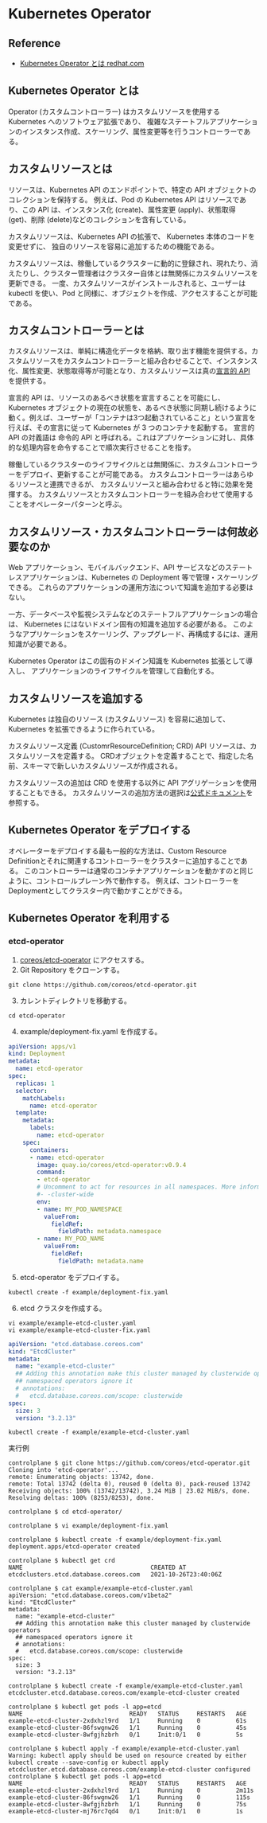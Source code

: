 # Kubernetes Operator

## Reference
* [Kubernetes Operator とは redhat.com](https://www.redhat.com/ja/topics/containers/what-is-a-kubernetes-operator)

## Kubernetes Operator とは
Operator (カスタムコントローラー) はカスタムリソースを使用する Kubernetes へのソフトウェア拡張であり、
複雑なステートフルアプリケーションのインスタンス作成、スケーリング、属性変更等を行うコントローラーである。

## カスタムリソースとは
リソースは、Kubernetes API のエンドポイントで、特定の API オブジェクトのコレクションを保持する。
例えば、Pod の Kubernetes API はリソースであり、この API は、インスタンス化 (create)、属性変更 (apply)、状態取得 (get)、削除 (delete)などのコレクションを含有している。

カスタムリソースは、Kubernetes API の拡張で、
Kubernetes 本体のコードを変更せずに、
独自のリソースを容易に追加するための機能である。

カスタムリソースは、稼働しているクラスターに動的に登録され、現れたり、消えたりし、クラスター管理者はクラスター自体とは無関係にカスタムリソースを更新できる。
一度、カスタムリソースがインストールされると、ユーザーは kubectl を使い、Pod と同様に、オブジェクトを作成、アクセスすることが可能である。

## カスタムコントローラーとは
カスタムリソースは、単純に構造化データを格納、取り出す機能を提供する。カスタムリソースをカスタムコントローラーと組み合わせることで、インスタンス化、属性変更、状態取得等が可能となり、カスタムリソースは真の[宣言的 API](https://kubernetes.io/ja/docs/concepts/extend-kubernetes/api-extension/custom-resources/#%E5%AE%A3%E8%A8%80%E7%9A%84api) を提供する。

宣言的 API は、リソースのあるべき状態を宣言することを可能にし、Kubernetes オブジェクトの現在の状態を、あるべき状態に同期し続けるように動く。例えば、ユーザーが「コンテナは3つ起動されていること」という宣言を行えば、その宣言に従って Kubernetes が 3 つのコンテナを起動する。
宣言的 API の対義語は 命令的 API と呼ばれる。これはアプリケーションに対し、具体的な処理内容を命令することで順次実行させることを指す。

稼働しているクラスターのライフサイクルとは無関係に、カスタムコントローラーをデプロイ、更新することが可能である。
カスタムコントローラーはあらゆるリソースと連携できるが、
カスタムリソースと組み合わせると特に効果を発揮する。
カスタムリソースとカスタムコントローラーを組み合わせて使用することをオペレーターパターンと呼ぶ。

## カスタムリソース・カスタムコントローラーは何故必要なのか
Web アプリケーション、モバイルバックエンド、API サービスなどのステートレスアプリケーションは、Kubernetes の Deployment 等で管理・スケーリングできる。
これらのアプリケーションの運用方法について知識を追加する必要はない。

一方、データベースや監視システムなどのステートフルアプリケーションの場合は、
Kubernetes にはないドメイン固有の知識を追加する必要がある。
このようなアプリケーションをスケーリング、アップグレード、再構成するには、運用知識が必要である。

Kubernetes Operator はこの固有のドメイン知識を
Kubernetes 拡張として導入し、
アプリケーションのライフサイクルを管理して自動化する。

## カスタムリソースを追加する
Kubernetes は独自のリソース (カスタムリソース) を容易に追加して、Kubernetes を拡張できるように作られている。

カスタムリソース定義 (CustomrResourceDefinition; CRD) API リソースは、カスタムリソースを定義する。
CRDオブジェクトを定義することで、指定した名前、スキーマで新しいカスタムリソースが作成される。

カスタムリソースの追加は CRD を使用する以外に API アグリゲーションを使用することもできる。
カスタムリソースの追加方法の選択は[公式ドキュメント](https://kubernetes.io/ja/docs/concepts/extend-kubernetes/api-extension/custom-resources/#%E3%82%AB%E3%82%B9%E3%82%BF%E3%83%A0%E3%83%AA%E3%82%BD%E3%83%BC%E3%82%B9%E3%81%AE%E8%BF%BD%E5%8A%A0%E6%96%B9%E6%B3%95%E3%82%92%E9%81%B8%E6%8A%9E%E3%81%99%E3%82%8B)を参照する。

## Kubernetes Operator をデプロイする
オペレーターをデプロイする最も一般的な方法は、Custom Resource Definitionとそれに関連するコントローラーをクラスターに追加することである。
このコントローラーは通常のコンテナアプリケーションを動かすのと同じように、コントロールプレーン外で動作する。
例えば、コントローラーをDeploymentとしてクラスター内で動かすことができる。

## Kubernetes Operator を利用する

### etcd-operator

1. [coreos/etcd-operator](https://github.com/coreos/etcd-operator) にアクセスする。
2. Git Repository をクローンする。
```
git clone https://github.com/coreos/etcd-operator.git
```
3. カレントディレクトリを移動する。
```
cd etcd-operator
```
4. example/deployment-fix.yaml を作成する。

```yaml
apiVersion: apps/v1
kind: Deployment
metadata:
  name: etcd-operator
spec:
  replicas: 1
  selector:
    matchLabels:
      name: etcd-operator
  template:
    metadata:
      labels:
        name: etcd-operator
    spec:
      containers:
      - name: etcd-operator
        image: quay.io/coreos/etcd-operator:v0.9.4
        command:
        - etcd-operator
        # Uncomment to act for resources in all namespaces. More information in doc/user/clusterwide.md
        #- -cluster-wide
        env:
        - name: MY_POD_NAMESPACE
          valueFrom:
            fieldRef:
              fieldPath: metadata.namespace
        - name: MY_POD_NAME
          valueFrom:
            fieldRef:
              fieldPath: metadata.name
```
5. etcd-operator をデプロイする。
```
kubectl create -f example/deployment-fix.yaml
```
6. etcd クラスタを作成する。
```
vi example/example-etcd-cluster.yaml
vi example/example-etcd-cluster-fix.yaml
```

```yaml
apiVersion: "etcd.database.coreos.com"
kind: "EtcdCluster"
metadata:
  name: "example-etcd-cluster"
  ## Adding this annotation make this cluster managed by clusterwide operators
  ## namespaced operators ignore it
  # annotations:
  #   etcd.database.coreos.com/scope: clusterwide
spec:
  size: 3
  version: "3.2.13"
```
```
kubectl create -f example/example-etcd-cluster.yaml
```

実行例

```
controlplane $ git clone https://github.com/coreos/etcd-operator.git
Cloning into 'etcd-operator'...
remote: Enumerating objects: 13742, done.
remote: Total 13742 (delta 0), reused 0 (delta 0), pack-reused 13742
Receiving objects: 100% (13742/13742), 3.24 MiB | 23.02 MiB/s, done.
Resolving deltas: 100% (8253/8253), done.

controlplane $ cd etcd-operator/

controlplane $ vi example/deployment-fix.yaml

controlplane $ kubectl create -f example/deployment-fix.yaml
deployment.apps/etcd-operator created

controlplane $ kubectl get crd
NAME                                    CREATED AT
etcdclusters.etcd.database.coreos.com   2021-10-26T23:40:06Z

controlplane $ cat example/example-etcd-cluster.yaml
apiVersion: "etcd.database.coreos.com/v1beta2"
kind: "EtcdCluster"
metadata:
  name: "example-etcd-cluster"
  ## Adding this annotation make this cluster managed by clusterwide operators
  ## namespaced operators ignore it
  # annotations:
  #   etcd.database.coreos.com/scope: clusterwide
spec:
  size: 3
  version: "3.2.13"

controlplane $ kubectl create -f example/example-etcd-cluster.yaml
etcdcluster.etcd.database.coreos.com/example-etcd-cluster created

controlplane $ kubectl get pods -l app=etcd
NAME                              READY   STATUS     RESTARTS   AGE
example-etcd-cluster-2xdxhzl9rd   1/1     Running    0          61s
example-etcd-cluster-86fswgnw26   1/1     Running    0          45s
example-etcd-cluster-8wfgjhzbrh   0/1     Init:0/1   0          5s

controlplane $ kubectl apply -f example/example-etcd-cluster.yaml 
Warning: kubectl apply should be used on resource created by either kubectl create --save-config or kubectl apply
etcdcluster.etcd.database.coreos.com/example-etcd-cluster configured
controlplane $ kubectl get pods -l app=etcd
NAME                              READY   STATUS     RESTARTS   AGE
example-etcd-cluster-2xdxhzl9rd   1/1     Running    0          2m11s
example-etcd-cluster-86fswgnw26   1/1     Running    0          115s
example-etcd-cluster-8wfgjhzbrh   1/1     Running    0          75s
example-etcd-cluster-mj76rc7qd4   0/1     Init:0/1   0          1s
```